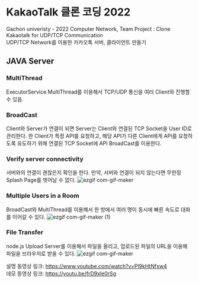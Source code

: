 # KakaoTalk 클론 코딩 2022
Gachon univeristy - 2022 Computer Network, Team Project : Clone Kakaotalk for UDP/TCP Communication
<br>
UDP/TCP Network를 이용한 카카오톡 서버, 클라이언트 만들기

## **JAVA Server**
### **MultiThread**
ExecutorService MultiThread를 이용해서 TCP/UDP 통신을 여러 Client와 진행할 수 있음.

### BroadCast 
Client와 Server가 연결이 되면 Server는 Client와 연결된 TCP Socket을 User ID로 관리한다.
한 Client가 특정 API를 요청하고, 해당 API가 다른 Client에게 API를 요청하도록 유도하기 위해 연결된 TCP Socket에 API BroadCast를 이용한다.

### Verify server connectivity
서버와의 연결이 괜찮은지 확인을 한다. 만약, 서버와 연결이 되지 않는다면 무한정 Splash Page를 벗어날 수 없다.
![ezgif com-gif-maker](https://user-images.githubusercontent.com/55248746/207530665-cd9c284f-38a9-4980-b507-b2adfc27dfb9.gif)


### Multiple Users in a Room
BroadCast와 MultiThread를 이용해서 한 방에서 여러 명이 동시에 빠른 속도로 대화를 이어갈 수 있다.
![ezgif com-gif-maker (1)](https://user-images.githubusercontent.com/55248746/207524543-e512ad67-3668-48e7-9f22-4f269d150c30.gif)


### File Transfer
node.js Upload Server를 이용해서 파일을 올리고, 업로드된 파일의 URL을 이용해 파일을 브라우저로 받을 수 있다.
![ezgif com-gif-maker](https://user-images.githubusercontent.com/55248746/207513068-f1e9d48a-d97f-4233-b824-605e38878f18.gif)



설명 동영상 링크: https://www.youtube.com/watch?v=Pl9kHtNfxw4
<br>
데모 동영상 링크: https://youtu.be/frD9xle0rSg
